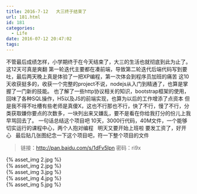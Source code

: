 ```yaml
---
title: 2016-7-12   大三终于结束了
url: 181.html
id: 181
categories:
  - Life
date: 2016-07-12 20:47:02
tags:
---
```


不管最后成绩怎样，小学期终于在今天结束了，大三的生活也就彻底到此为止了。 这12天可真是爽翻 第一轮迭代主要都在凑前端，导致第二轮迭代后端代码写到要吐，最后两天晚上真是体验了一把XP编程，第一次体会到程序员加班的痛苦 这10天收获挺多的，收获一个完整的project不说，nodejs从入门到精通了，也算是掌握了一门新的技能。 也了解了一些http协议相关的知识，bootstrap框架的使用，回味了各种SQL操作，H5以及JS的前端实现，也算为以后的工作增添了点资本 但是我不得不吐槽有些老师是真傻X，这也不行那也不行，快了不行，慢了不行，分类获取嫌你要点的次数多，一块列出来又嫌乱，要不是看在你给我打分的份儿上我早骂回去了。 一句话总结这个项目吧 10天，3000行代码，40M文件，一个能够切实运行的课程中心，两个人抱对编程   明天又要开始上班啦 要发工资了，好开心   最后贴几张图纪念一下这个项目吧，符一下整个项目的文件

>链接：http://pan.baidu.com/s/1dFv5lpn 密码：ri9x

{% asset_img 2.jpg %}  
{% asset_img 2.jpg %}  
{% asset_img 3.jpg %}  
{% asset_img 4.jpg %}  
{% asset_img 5.jpg %}  